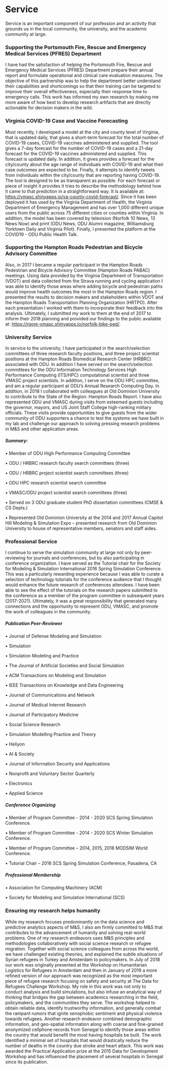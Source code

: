 # Service
Service is an important component of our profession and an activity that grounds us in the local community, the university, and the academic community at large.

### Supporting the Portsmouth Fire, Rescue and Emergency Medical Services (PFRES) Department 

I have had the satisfaction of helping the Portsmouth Fire, Rescue and Emergency Medical Services (PFRES) Department prepare their annual report and formulate operational and clinical care evaluation measures. The objective of this partnership was to help the department better understand their capabilities and shortcomings so that their training can be targeted to improve their overall effectiveness, especially their response time to emergency calls. This work has informed my own research by making me more aware of how best to develop research artifacts that are directly actionable for decision makers in the wild.

### Virginia COVID-19 Case and Vaccine Forecasting

Most recently, I developed a model at the city and county level of Virginia, that is updated daily, that gives a short-term forecast for the total number of COVID-19 cases, COVID-19 vaccines administered and supplied. The tool gives a 7-day forecast for the number of COVID-19 cases and a 21-day forecast for the COVID-19 vaccines administered and supplied. This forecast is updated daily. In addition, it gives provides a forecast for the city/county about the age range of individuals with COVID-19 and what their case outcomes are expected to be. Finally, it attempts to identify tweets from individuals within the city/county that are reporting having COVID-19. The tool is designed to be as transparent as possible. For each forecast or piece of insight it provides it tries to describe the methodology behind how it came to that prediction in a straightforward way. It is available at: https://vmasc.shinyapps.io/va-county-covid-forecast/. Since it has been deployed it has used by the Virginia Department of Health, the Virginia Department of Emergency Management and has over 1,000 different unique users from the public across 75 different cities or counties within Virginia. In addition, the model has been covered by television (Norfolk 10 News, 13 News Now) and print (ODU News, ODU Alumni magazine, Williamsburg Yorktown Daily and Virginia Pilot). Finally, I presented the platform at the COVID19 - ODU Public Health Talk.

### Supporting the Hampton Roads Pedestrian and Bicycle Advisory Committee

Also, in 2017 I became a regular participant in the Hampton Roads Pedestrian and Bicycle Advisory Committee (Hampton Roads PABAC) meetings. Using data provided by the Virginia Department of Transportation (VDOT) and data collected from the Strava running and cycling application I was able to identify those areas where adding bicycle and pedestrian paths would improve health outcomes the most in the Hampton Roads region. I presented the results to decision makers and stakeholders within VDOT and the Hampton Roads Transportation Planning Organization (HRTPO). After each presentation I worked with them to incorporate their feedback into the analysis. Ultimately, I submitted my work to them at the end of 2017 to inform their 2018 planning and provided our findings to the public available at: https://rgore-vmasc.shinyapps.io/norfolk-bike-ped/.

### University Service

In service to the university, I have participated in the search/selection committees of three research faculty positions, and three project scientist positions at the Hampton Roads Biomedical Research Center (HRBRC) associated with ODU. In addition I have served on the search/selection committees for the  ODU Information Technology Services High Performance Computing (ITS/HPC) computational scientist and three VMASC project scientists. In addition, I serve on the ODU HPC committee, and am a regular participant at ODU’s Annual Research Computing Day. In addition, in 2018 I collaborated with colleagues at Old Dominion University to contribute to the State of the Region: Hampton Roads Report. I have also represented ODU and VMASC during visits from esteemed guests including the governor, mayors, and US Joint Staff College high-ranking military officials. These visits provide opportunities to give guests from the wider community of ODU supporters a chance to test the systems we have built in my lab and challenge our approach to solving pressing research problems in M&S and other application areas.

##### Summary:

 •    Member of ODU High Performance Computing Committee

•    ODU / HRBRC research faculty search committees (three)

•    ODU / HRBRC project scientist search committees (three)

•    ODU HPC research scientist search committee

•    VMASC/ODU project scientist search committees (three)

•    Served on 3 ODU graduate student PhD dissertation committees (CMSE & CS Depts.)

•    Represented Old Dominion University at the 2014 and 2017 Annual Capitol Hill Modeling & Simulation Expo – presented research from Old Dominion University to house of representative members, senators and staff aides.

### Professional Service

I continue to serve the simulation community at large not only by peer-reviewing for journals and conferences, but by also participating in conference organization. I have served as the Tutorial chair for the Society for Modeling & Simulation International 2016 Spring Simulation Conference. This was a particularly rewarding experience because I was able to curate a selection of technology tutorials for the conference audience that I thought would enhance the future research of conferences attendees. I have been able to see the effect of the tutorials on the research papers submitted to the conference as a member of the program committee in subsequent years (2017-2021). Ultimately, it was a great responsibility that generated many connections and the opportunity to represent ODU, VMASC, and promote the work of colleagues in the community.

 ##### Publication Peer-Reviewer

•    Journal of Defense Modeling and Simulation

•    Simulation

•    Simulation Modeling and Practice

•    The Journal of Artificial Societies and Social Simulation

•    ACM Transactions on Modeling and Simulation

•    IEEE Transactions on Knowledge and Data Engineering

•    Journal of Communications and Network

•    Journal of Medical Internet Research

•    Journal of Participatory Medicine

•    Social Science Research

•    Simulation Modelling Practice and Theory

•    Heliyon

•    AI & Society

•    Journal of Information Security and Applications

•    Nonprofit and Voluntary Sector Quarterly

•    Electronics

•    Applied Science

##### Conference Organizing

•    Member of Program Committee - 2014 - 2020 SCS Spring Simulation Conference.

•    Member of Program Committee - 2014 - 2020 SCS Winter Simulation Conference.

•    Member of Program Committee – 2014, 2015, 2018 MODSIM World Conference.

•    Tutorial Chair – 2016 SCS Spring Simulation Conference, Pasadena, CA

##### Professional Membership

•    Association for Computing Machinery (ACM)

•    Society for Modeling and Simulation International (SCS)

### Ensuring my research helps humanity

While my research focuses predominantly on the data science and predictive analytics aspects of M&S, I also am firmly committed to M&S that contributes to the advancement of humanity and solving real-world problems. One of my research endeavors uses M&S principles and methodologies collaboratively with social science research or refugee migration. Together with social science colleagues from across the world, we have challenged existing theories, and explained the subtle situations of Syrian refugees in Turkey and Amsterdam to policymakers. In July of 2018 our work was originally presented at the Workshop on Humanitarian Logistics for Refugees in Amsterdam and then in January of 2019 a more refined version of our approach was recognized as the most important piece of refugee research focusing on safety and security at The Data for Refugees Challenge Workshop. My role in this work was not only to conduct analysis and build simulations, but also infuse an analytical way of thinking that bridges the gap between academics researching in the field, policymakers, and the communities they serve. The workshop helped to obtain reliable data, identify trustworthy information, and generally combat the rampant rumors that ignite xenophobic sentiment and physical violence towards refugees. Another research endeavor combined demographic information, and geo-spatial information along with coarse and fine-grained anonymized cellphone records from Senegal to identify those areas within the country that would benefit the most having hospitals be built. The work identified a minimal set of hospitals that would drastically reduce the number of deaths in the country due stroke and heart attack. This work was awarded the Practical Application prize at the 2015 Data for Development Workshop and has influenced the placement of several hospitals in Senegal since its publication.
